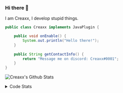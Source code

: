 ### Hi there 👋

I am Creaxx, I develop stupid things. 

```java
public class Creaxx implements JavaPlugin {

    public void onEnable() {
        System.out.println("Hello there!");
    }
    
    public String getContactInfo() {
        return "Message me on discord: Creaxx#0001";
    }
}
```

![Creaxx's Github Stats](https://github-readme-stats.vercel.app/api?username=CreaxxOG&show_icons=true&theme=dark&count_private=true)

<details>
  <summary>Code Stats</summary>

<!--START_SECTION:waka-->
![Code Time](http://img.shields.io/badge/Code%20Time-810%20hrs%2047%20mins-blue)

![Lines of code](https://img.shields.io/badge/From%20Hello%20World%20I%27ve%20Written-73%20Thousand%20lines%20of%20code-blue)

**🐱 My GitHub Data** 

> 🏆 328 Contributions in the Year 2022
 > 
> 📦 226.9 kB Used in GitHub's Storage 
 > 
> 🚫 Not Opted to Hire
 > 
> 📜 3 Public Repositories 
 > 
> 🔑 2 Private Repositories  
 > 
**I'm a Night 🦉** 

```text
🌞 Morning    6 commits      █░░░░░░░░░░░░░░░░░░░░░░░░   3.75% 
🌆 Daytime    61 commits     █████████░░░░░░░░░░░░░░░░   38.12% 
🌃 Evening    76 commits     ████████████░░░░░░░░░░░░░   47.5% 
🌙 Night      17 commits     ██░░░░░░░░░░░░░░░░░░░░░░░   10.62%

```
📅 **I'm Most Productive on Wednesday** 

```text
Monday       24 commits     ███░░░░░░░░░░░░░░░░░░░░░░   15.0% 
Tuesday      32 commits     █████░░░░░░░░░░░░░░░░░░░░   20.0% 
Wednesday    52 commits     ████████░░░░░░░░░░░░░░░░░   32.5% 
Thursday     11 commits     █░░░░░░░░░░░░░░░░░░░░░░░░   6.88% 
Friday       9 commits      █░░░░░░░░░░░░░░░░░░░░░░░░   5.62% 
Saturday     18 commits     ██░░░░░░░░░░░░░░░░░░░░░░░   11.25% 
Sunday       14 commits     ██░░░░░░░░░░░░░░░░░░░░░░░   8.75%

```


📊 **This Week I Spent My Time On** 

```text
💬 Programming Languages: 
Java                     12 hrs 1 min        ██████████████████████░░░   87.86% 
Kotlin                   38 mins             █░░░░░░░░░░░░░░░░░░░░░░░░   4.73% 
TypeScript               24 mins             ░░░░░░░░░░░░░░░░░░░░░░░░░   3.04% 
XML                      17 mins             ░░░░░░░░░░░░░░░░░░░░░░░░░   2.15% 
YAML                     6 mins              ░░░░░░░░░░░░░░░░░░░░░░░░░   0.77%

🔥 Editors: 
IntelliJ                 13 hrs 41 mins      █████████████████████████   100.0%

```

**I Mostly Code in Java** 

```text
Java                     5 repos             ███████████████░░░░░░░░░░   62.5% 
EJS                      1 repo              ███░░░░░░░░░░░░░░░░░░░░░░   12.5% 
Kotlin                   1 repo              ███░░░░░░░░░░░░░░░░░░░░░░   12.5% 
Python                   1 repo              ███░░░░░░░░░░░░░░░░░░░░░░   12.5%

```



 Last Updated on 25/08/2022 18:29:16 UTC
<!--END_SECTION:waka-->
</details>
